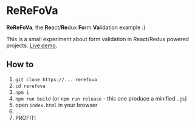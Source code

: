# ReReFoVa

**ReReFoVa**, the  **Re**act/**Re**dux **Fo**rm **Va**lidation example :)

This is a small experiment about form validation in React/Redux powered projects. [Live demo](https://astynax.github.io/rerefova).

## How to

1. ``git clone https://... rerefova``
1. ``cd rerefova``
1. ``npm i``
1. ``npm run build`` (or ``npm run release`` - this one produce a minified ``.js``)
1. open ``index.html`` in your browser
1. ...
1. PROFIT!
